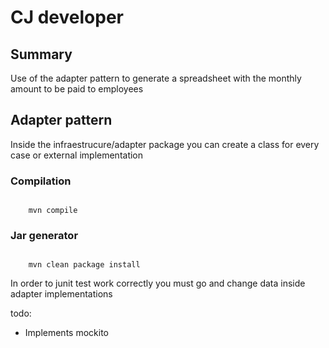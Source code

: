 # CJ developer

## Summary
Use of the adapter pattern to generate a spreadsheet with the monthly amount to be paid to employees

## Adapter pattern
Inside the infraestrucure/adapter package you can create a class for every case or external implementation


### Compilation
<code>
    mvn compile
</code>

### Jar generator
<code>
    mvn clean package install
</code>


In order to junit test work correctly you must go and change data inside adapter implementations

todo:
* Implements mockito


